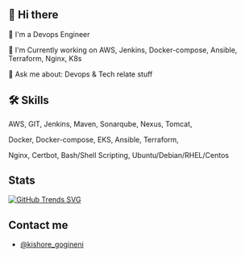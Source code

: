 ## 👋 Hi there
🚀  I'm a Devops Engineer

🌱 I'm Currently working on AWS, Jenkins, Docker-compose, Ansible, Terraform, Nginx, K8s

💬 Ask me about:  Devops & Tech relate stuff

## 🛠 Skills
AWS, GIT, Jenkins, Maven, Sonarqube, Nexus, Tomcat, 

Docker, Docker-compose, EKS, Ansible, Terraform, 

Nginx, Certbot, Bash/Shell Scripting, Ubuntu/Debian/RHEL/Centos

## Stats
[![GitHub Trends SVG](https://api.githubtrends.io/user/svg/iamkishore0/langs)](https://githubtrends.io) 




## Contact me 

- [@kishore_gogineni](https://mail.google.com/mail/u/0/?view=cm&fs=1&tf=1&to=kishoregogineni10%40gmail.com&cc=&bcc=&su=&body=)
